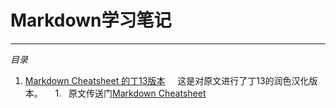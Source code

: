 # Markdown学习笔记
---
*目录*
1. [Markdown Cheatsheet 的丁13版本][1]
   
   这是对原文进行了丁13的润色汉化版本。
     1. 
   原文传送门[Markdown Cheatsheet][2]

[1]: ../README.md
[2]: https://github.com/adam-p/markdown-here/wiki/Markdown-Cheatsheet
